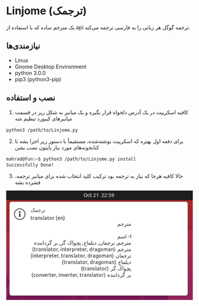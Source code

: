 # Linjome (ترجمک)
یک مترجم ساده که با استفاده از api ترجمه گوگل هر زبانی را به فارسی ترجمه می‌کند.

## نیازمندی‌ها
* Linux
* Gnome Desktop Environment
* python 3.0.0
* pip3 (python3-pip)

## نصب و استفاده
1. کافیه اسکریپت در یک آدرس دلخواه قرار بگیره و یک میانبر به شکل زیر در قسمت میانبرهای کیبورد تنظیم شه
```
python3 /path/to/Linjome.py
```
2. برای دفعه اول بهتره که اسکریپت نوشته‌شده، مستقیماً با دستور زیر اجرا بشه تا کتابخونه‌های مورد نیاز پایتون نصب بشن
```
mahrad@fun:~$ python3 /path/to/Linjome.py install
Successfully Done!
```
3. حالا کافیه هرجا که نیاز به ترجمه بود ترکیب کلید انتخاب شده برای میانبر ترجمه، فشرده بشه

![Screenshot](screenshot.png)
